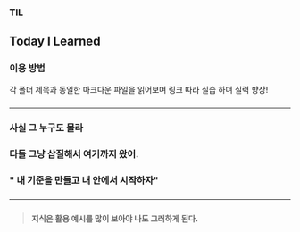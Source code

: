 ### TIL
Today I Learned
---  
###
### 이용 방법
각 폴더 제목과 동일한 마크다운 파일을 읽어보며 링크 따라 실습 하며 실력 향상!  
###
---  
###
### 사실 그 누구도 몰라
### 다들 그냥 삽질해서 여기까지 왔어.
### " 내 기준을 만들고 내 안에서 시작하자"  
###
---  
###
> **지식은 활용 예시를 많이 보아야 나도 그러하게 된다.**


